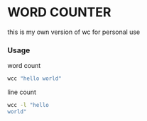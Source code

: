# WORD COUNTER

this is my own version of wc for personal use

### Usage

word count
```bash
wcc "hello world"
```

line count
```bash
wcc -l "hello
world"
```
